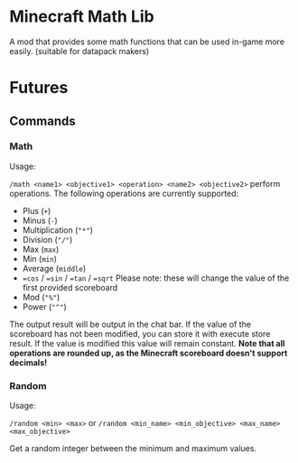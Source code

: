 # Minecraft Math Lib
A mod that provides some math functions that can be used in-game more easily. (suitable for datapack makers)
# Futures
## Commands
### Math

Usage:

`/math <name1> <objective1> <operation> <name2> <objective2>` 
perform operations.
The following operations are currently supported:

 - Plus (`+`)
 - Minus (`-`)
 - Multiplication (`"*"`)
 - Division (`"/"`)
 - Max (`max`)
 - Min (`min`)
 - Average (`middle`)
 - `=cos` / `=sin` / `=tan` / `=sqrt`
   Please note: these will change the value of the first provided scoreboard
 - Mod (`"%"`)
 - Power (`"^"`)

The output result will be output in the chat bar. If the value of the scoreboard has not been modified, you can store it with execute store result.
If the value is modified this value will remain constant.
**Note that all operations are rounded up, as the Minecraft scoreboard doesn't support decimals!**

### Random

Usage:

`/random <min> <max>` or `/random <min_name> <min_objective> <max_name> <max_objective>`

Get a random integer between the minimum and maximum values.